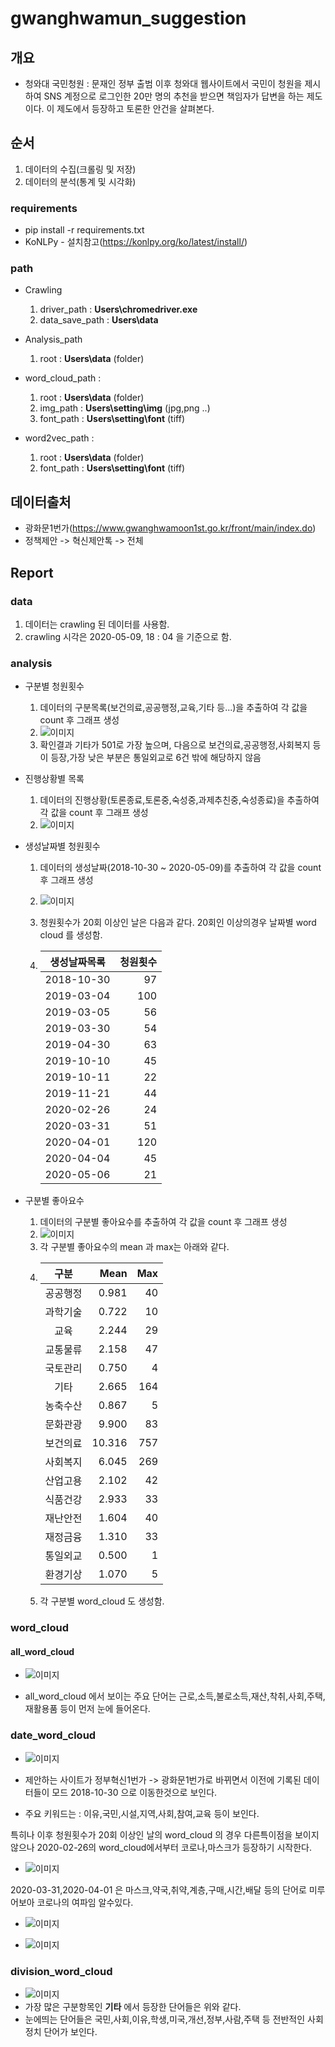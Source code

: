 # gwanghwamun_suggestion
## 개요
* 청와대 국민청원 :  문재인 정부 출범 이후 청와대 웹사이트에서 국민이 청원을 제시하여 SNS 계정으로 로그인한 20만 명의 추천을 받으면 책임자가 답변을 하는 제도이다. 이 제도에서 등장하고 토론한 안건을 살펴본다.

## 순서
1. 데이터의 수집(크롤링 및 저장)
2. 데이터의 분석(통계 및 시각화)

### requirements
* pip install -r requirements.txt 
* KoNLPy - 설치참고(https://konlpy.org/ko/latest/install/)

### path
* Crawling
    1. driver_path : __Users\chromedriver.exe__
    2. data_save_path : __Users\data__

    
* Analysis_path
    1. root : __Users\data__ (folder)


* word_cloud_path : 
    1. root : __Users\data__ (folder)
    2. img_path : __Users\setting\img__ (jpg,png ..)
    3. font_path : __Users\setting\font__ (tiff)


* word2vec_path :
    1. root : __Users\data__ (folder)
    2. font_path : __Users\setting\font__ (tiff)

## 데이터출처
* 광화문1번가(https://www.gwanghwamoon1st.go.kr/front/main/index.do)
* 정책제안 -> 혁신제안톡 -> 전체

## Report
### data
1. 데이터는 crawling 된 데이터를 사용함.
2. crawling 시각은 2020-05-09, 18 : 04 을 기준으로 함.

### analysis
* 구분별 청원횟수
    1. 데이터의 구분목록(보건의료,공공행정,교육,기타 등...)을 추출하여 각 값을 count 후 그래프 생성
    2. ![이미지](https://github.com/kdj6394/Gwanghwamun_Suggestion/blob/master/src/img/%EA%B5%AC%EB%B6%84%EB%B3%84%EC%B2%AD%EC%9B%90%ED%9A%9F%EC%88%98.png?raw=true)
    3. 확인결과 기타가 501로 가장 높으며, 다음으로 보건의료,공공행정,사회복지 등이 등장,가장 낮은 부분은 통일외교로 6건 밖에 해당하지 않음 


* 진행상황별 목록
    1. 데이터의 진행상황(토론종료,토론중,숙성중,과제추친중,숙성종료)을 추출하여 각 값을 count 후 그래프 생성
    2. ![이미지](https://github.com/kdj6394/Gwanghwamun_Suggestion/blob/master/src/img/%EC%A7%84%ED%96%89%EC%83%81%ED%99%A9%EB%B3%84%EB%AA%A9%EB%A1%9D%ED%9A%9F%EC%88%98.png?raw=true)

* 생성날짜별 청원횟수
    1. 데이터의 생성날짜(2018-10-30 ~ 2020-05-09)를 추출하여 각 값을 count 후 그래프 생성
    2. ![이미지](https://github.com/kdj6394/Gwanghwamun_Suggestion/blob/master/src/img/%EC%83%9D%EC%84%B1%EB%82%A0%EC%A7%9C%EB%B3%84%EC%B2%AD%EC%9B%90%ED%9A%9F%EC%88%98.png?raw=true)
    
    3. 청원횟수가 20회 이상인 날은 다음과 같다. 20회인 이상의경우 날짜별 word cloud 를 생성함. 
    4. 
        |생성날짜목록 | 청원횟수|
        |:----:|----:|
        |2018-10-30 |    97|
        |2019-03-04 |   100|
        |2019-03-05 |    56|
        |2019-03-30 |    54|
        |2019-04-30 |    63|
        |2019-10-10 |    45|
        |2019-10-11 |    22|
        |2019-11-21 |    44|
        |2020-02-26 |    24|
        |2020-03-31 |    51|
        |2020-04-01 |   120|
        |2020-04-04 |    45|
        |2020-05-06 |    21|

 * 구분별 좋아요수
    1. 데이터의 구분별 좋아요수를 추출하여 각 값을 count 후 그래프 생성
    2. ![이미지](https://github.com/kdj6394/Gwanghwamun_Suggestion/blob/master/src/img/%EA%B5%AC%EB%B6%84%EB%B3%84%EC%A2%8B%EC%95%84%EC%9A%94%EC%88%98.png?raw=true)
    3. 각 구분별 좋아요수의 mean 과 max는 아래와 같다.
    4. 
        | 구분 | Mean | Max |
        |:----:|----:|----:|
        |공공행정|      0.981|        40|
        |과학기술|      0.722|        10|
        |교육|          2.244|        29|
        |교통물류|      2.158|        47|
        |국토관리|      0.750|         4|
        |기타|          2.665|       164|
        |농축수산|      0.867|         5|
        |문화관광|      9.900|        83|
        |보건의료|     10.316|       757|
        |사회복지|      6.045|       269|
        |산업고용|      2.102|        42|
        |식품건강|      2.933|        33|
        |재난안전|      1.604|        40|
        |재정금융|      1.310|        33|
        |통일외교|      0.500|         1|
        |환경기상|      1.070|         5| 
    5. 각 구분별 word_cloud 도 생성함.

### word_cloud
#### all_word_cloud 
* ![이미지](https://github.com/kdj6394/Gwanghwamun_Suggestion/blob/master/src/img/all_word_cloud.png?raw=true)

* all_word_cloud 에서 보이는 주요 단어는 근로,소득,불로소득,재산,착취,사회,주택,재활용품 등이 먼저 눈에 들어온다.

### date_word_cloud
* ![이미지](https://github.com/kdj6394/Gwanghwamun_Suggestion/blob/master/src/img/date_word_cloud/2018-10-30_word_cloud.png?raw=true)

* 제안하는 사이트가 정부혁신1번가 -> 광화문1번가로 바뀌면서 이전에 기록된 데이터들이 모드 2018-10-30 으로 이동한것으로 보인다.
* 주요 키워드는 : 이유,국민,시설,지역,사회,참여,교육 등이 보인다.

특히나 이후 청원횟수가 20회 이상인 날의 word_cloud 의 경우 다른특이점을 보이지 않으나 2020-02-26의 word_cloud에서부터 코로나,마스크가 등장하기 시작한다.
* ![이미지](https://github.com/kdj6394/Gwanghwamun_Suggestion/blob/master/src/img/date_word_cloud/2020-02-26_word_cloud.png?raw=true)

2020-03-31,2020-04-01 은 마스크,약국,취약,계층,구매,시간,배달 등의 단어로 미루어보아 코로나의 여파임 알수있다.
* ![이미지](https://github.com/kdj6394/Gwanghwamun_Suggestion/blob/master/src/img/date_word_cloud/2020-03-31_word_cloud.png?raw=true)

* ![이미지](https://github.com/kdj6394/Gwanghwamun_Suggestion/blob/master/src/img/date_word_cloud/2020-04-01_word_cloud.png?raw=true)

### division_word_cloud
* ![이미지](https://github.com/kdj6394/Gwanghwamun_Suggestion/blob/master/src/img/division_word_cloud/%EA%B8%B0%ED%83%80_word_cloud.png?raw=true)
* 가장 많은 구분항목인 __기타__ 에서 등장한 단어들은 위와 같다.
* 눈에띄는 단어들은 국민,사회,이유,학생,미국,개선,정부,사람,주택 등 전반적인 사회정치 단어가 보인다.
